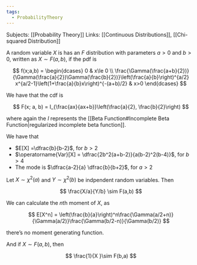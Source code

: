 ```yaml
---
tags:
  - ProbabilityTheory
---
```

Subjects: [[Probability Theory]]
Links: [[Continuous Distributions]], [[Chi-squared Distribution]]

A random variable $X$ is has an $F$ distribution with parameters $a >0$ and $b>0$, written as $X \sim F(a,b)$, if the pdf is

$$ f(x;a,b) = \begin{dcases} 0 & x\le 0 \\ \frac{\Gamma(\frac{a+b}{2})}{\Gamma(\frac{a}{2})\Gamma(\frac{b}{2})}\left(\frac{a}{b}\right)^{a/2} x^{a/2-1}\left(1+\frac{a}{b}x\right)^{-(a+b)/2} & x>0 \end{dcases} $$

We have that the cdf is

$$ F(x; a, b) = I_{\frac{ax}{ax+b}}\left(\frac{a}{2}, \frac{b}{2}\right) $$

where again the $I$ represents the [[Beta Function#Incomplete Beta Function|regularized incomplete beta function]].

We have that

- $E[X] =\dfrac{b}{b-2}$, for $b>2$
- $\operatorname{Var}[X] = \dfrac{2b^2(a+b-2)}{a(b-2)^2(b-4)}$, for $b>4$
- The mode is $\dfrac{a-2}{a} \dfrac{b}{b+2}$, for $a>2$

Let $X\sim \chi^2(a)$ and $Y\sim \chi^2(b)$ be indpendent random variables. Then

$$ \frac{X/a}{Y/b} \sim F(a,b) $$

We can calculate the $n$th moment of $X$, as

$$ E[X^n] = \left(\frac{b}{a}\right)^n\frac{\Gamma(a/2+n)}{\Gamma(a/2)}\frac{\Gamma(b/2-n)}{\Gamma(b/2)} $$

there’s no moment generating function.

And if $X \sim F(a,b)$, then

$$ \frac{1}{X }\sim F(b,a) $$